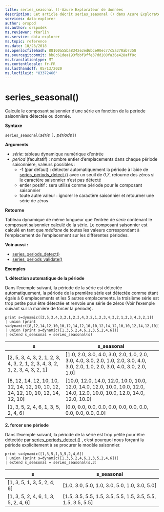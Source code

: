 ```yaml
---
title: series_seasonal ()-Azure Explorateur de données
description: Cet article décrit series_seasonal () dans Azure Explorateur de données.
services: data-explorer
author: orspod
ms.author: orspodek
ms.reviewer: rkarlin
ms.service: data-explorer
ms.topic: reference
ms.date: 10/23/2018
ms.openlocfilehash: 88160a55ba8342e3ed6bce90ec77c5a370ab7358
ms.sourcegitcommit: bb8c61dea193fbbf9ffe37dd200fa36e428aff8c
ms.translationtype: MT
ms.contentlocale: fr-FR
ms.lasthandoff: 05/13/2020
ms.locfileid: "83372466"
---
```

# <a name="series_seasonal"></a>series_seasonal()

Calcule le composant saisonnier d’une série en fonction de la période saisonnière détectée ou donnée.

**Syntaxe**

`series_seasonal(`*série* `[,` *période*`])`

**Arguments**

* *série*: tableau dynamique numérique d’entrée
* *period* (facultatif) : nombre entier d’emplacements dans chaque période saisonnière, valeurs possibles :
    *  -1 (par défaut) : détecter automatiquement la période à l’aide de [series_periods_detect ()](series-periods-detectfunction.md) avec un seuil de *0,7*, retourne des zéros si le caractère saisonnier n’est pas détecté
    * entier positif : sera utilisé comme période pour le composant saisonnier
    * toute autre valeur : ignorer le caractère saisonnier et retourner une série de zéros

**Retourne**

Tableau dynamique de même longueur que l’entrée de *série* contenant le composant saisonnier calculé de la série. Le composant saisonnier est calculé en tant que *médiane* de toutes les valeurs correspondant à l’emplacement de l’emplacement sur les différentes périodes.

**Voir aussi :**

* [series_periods_detect()](series-periods-detectfunction.md)
* [series_periods_validate()](series-periods-validatefunction.md)

**Exemples**

**1. détection automatique de la période**

Dans l’exemple suivant, la période de la série est détectée automatiquement, la période de la première série est détectée comme étant égale à 6 emplacements et les 5 autres emplacements. la troisième série est trop petite pour être détectée et renvoie une série de zéros (Voir l’exemple suivant sur la manière de forcer la période).

<!-- csl: https://help.kusto.windows.net:443/Samples -->
```kusto
print s=dynamic([2,5,3,4,3,2,1,2,3,4,3,2,1,2,3,4,3,2,1,2,3,4,3,2,1])
| union (print s=dynamic([8,12,14,12,10,10,12,14,12,10,10,12,14,12,10,10,12,14,12,10]))
| union (print s=dynamic([1,3,5,2,4,6,1,3,5,2,4,6]))
| extend s_seasonal = series_seasonal(s)
```

|s|s_seasonal|
|---|---|
|[2, 5, 3, 4, 3, 2, 1, 2, 3, 4, 3, 2, 1, 2, 3, 4, 3, 2, 1, 2, 3, 4, 3, 2, 1]|[1.0, 2.0, 3.0, 4.0, 3.0, 2.0, 1.0, 2.0, 3.0, 4.0, 3.0, 2.0, 1.0, 2.0, 3.0, 4.0, 3.0, 2.0, 1.0, 2.0, 3.0, 4.0, 3.0, 2.0, 1.0]|
|[8, 12, 14, 12, 10, 10, 12, 14, 12, 10, 10, 12, 14, 12, 10, 10, 12, 14, 12, 10]|[10.0, 12.0, 14.0, 12.0, 10.0, 10.0, 12.0, 14.0, 12.0, 10.0, 10.0, 12.0, 14.0, 12.0, 10.0, 10.0, 12.0, 14.0, 12.0, 10.0]|
|[1, 3, 5, 2, 4, 6, 1, 3, 5, 2, 4, 6]|[0.0, 0.0, 0.0, 0.0, 0.0, 0.0, 0.0, 0.0, 0.0, 0.0, 0.0, 0.0]|



**2. forcer une période**

Dans l’exemple suivant, la période de la série est trop petite pour être détectée par [series_periods_detect ()](series-periods-detectfunction.md) , c’est pourquoi nous forçant la période explicitement à se procurer le modèle saisonnier.

<!-- csl: https://help.kusto.windows.net:443/Samples -->
```kusto
print s=dynamic([1,3,5,1,3,5,2,4,6]) 
| union (print s=dynamic([1,3,5,2,4,6,1,3,5,2,4,6]))
| extend s_seasonal = series_seasonal(s,3)
```

|s|s_seasonal|
|---|---|
|[1, 3, 5, 1, 3, 5, 2, 4, 6]|[1.0, 3.0, 5.0, 1.0, 3.0, 5.0, 1.0, 3.0, 5.0]|
|[1, 3, 5, 2, 4, 6, 1, 3, 5, 2, 4, 6]|[1.5, 3.5, 5.5, 1.5, 3.5, 5.5, 1.5, 3.5, 5.5, 1.5, 3.5, 5.5]|
